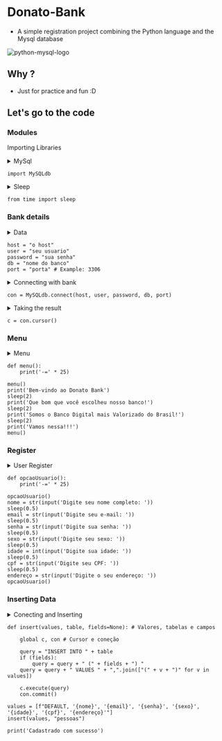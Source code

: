 # Donato-Bank
- A simple registration project combining the Python language and the Mysql database

![python-mysql-logo](https://user-images.githubusercontent.com/51414398/81754862-93d91b00-948d-11ea-951d-020dac250574.jpg)

## Why ?
- Just for practice and fun :D

## Let's go to the code

### Modules
Importing Libraries

<details><summary>MySql</summary>
  Importing the MySQL library
</details>

```
import MySQLdb
```

<details><summary>Sleep</summary>
  Importing the sleep library
</details>

```
from time import sleep
```

### Bank details
<details><summary>Data</summary>
  Your bank details to connect
</details>

```
host = "o host"
user = "seu usuario"
password = "sua senha"
db = "nome do banco"
port = "porta" # Example: 3306
```

<details><summary>Connecting with bank</summary>
  Connecting to your bank variables
</details>

```
con = MySQLdb.connect(host, user, password, db, port)
```

<details><summary>Taking the result</summary>
  Result
</details>

```
c = con.cursor() 
```
### Menu

<details><summary>Menu</summary>
  Welcome
</details>

```
def menu():
    print('-=' * 25)

menu()
print('Bem-vindo ao Donato Bank')
sleep(2)
print('Que bom que você escolheu nosso banco!')
sleep(2)
print('Somos o Banco Digital mais Valorizado do Brasil!')
sleep(2)
print('Vamos nessa!!!')
menu()
```

### Register

<details><summary>User Register</summary>
  Where user will register
</details>

```
def opcaoUsuario():
    print('-=' * 25)

opcaoUsuario()
nome = str(input('Digite seu nome completo: '))
sleep(0.5)
email = str(input('Digite seu e-mail: '))
sleep(0.5)
senha = str(input('Digite sua senha: '))
sleep(0.5)
sexo = str(input('Digite seu sexo: '))
sleep(0.5)
idade = int(input('Digite sua idade: '))
sleep(0.5)
cpf = str(input('Digite seu CPF: '))
sleep(0.5)
endereço = str(input('Digite o seu endereço: '))
opcaoUsuario()
```

### Inserting Data

<details><summary>Conecting and Inserting</summary>  
inserting data into the bank
</details>

```
def insert(values, table, fields=None): # Valores, tabelas e campos 

    global c, con # Cursor e coneção

    query = "INSERT INTO " + table
    if (fields):
        query = query + " (" + fields + ") "
    query = query + " VALUES " + ",".join(["(" + v + ")" for v in values])

    c.execute(query)
    con.commit()

values = [f"DEFAULT, '{nome}', '{email}', '{senha}', '{sexo}', '{idade}', '{cpf}', '{endereço}'"]
insert(values, "pessoas")

print('Cadastrado com sucesso')
```

